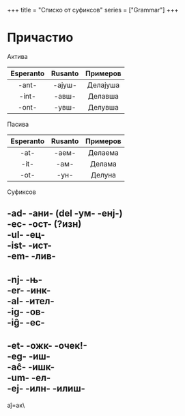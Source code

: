+++
title = "Списко от суфиксов"
series = ["Grammar"]
+++



# Причастио

Актива

| Esperanto | Rusanto | Примеров  |
|:----------:|:----------:|:-----------:|
|   -ant-      |    -ајуш-      |     Делајуша      |
|   -int-      |    -авш-      |    Делавша     |
|   -ont-      |    -увш-      |    Делувша       |

Пасива

| Esperanto | Rusanto | Примеров  |
|:----------:|:----------:|:-----------:|
|   -at-      |    -аем-      |     Делаема      |
|   -it-      |    -ам-      |    Делама     |
|   -ot-      |    -ун-      |    Делуна      |

Суфиксов

-ad- -ани- (del -ум- -енј-)\
-ec- -ост- (?изн)\
-ul- -ец-\
-ist- -ист-\
-em- -лив-
---

-nj- -њ-\
-er- -инк-\
-al- -ител-\
-ig- -ов-\
-iĝ- -ес-
---

-et- -ожк- -очек!-\
-eg- -иш-\
-aĉ- -ишк-\
-um- -ел-\
-ej- -илн- -илиш-
---

aĵ=ак\

